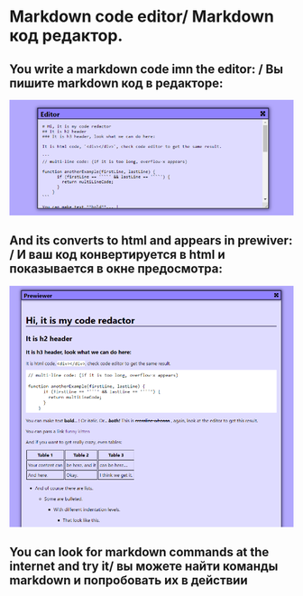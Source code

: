 # Markdown code editor/ Markdown код редактор.
## You write a markdown code imn the editor: / Вы пишите markdown код в редакторе:

![editor](./img/Screenshot_1.png)

## And its converts to html and appears in prewiver: / И ваш код конвертируется в html и показывается в окне предосмотра:

![editor](./img/Screenshot_2.png)


## You can look for markdown commands at the internet and try it/ вы можете найти команды markdown и попробовать их в действии